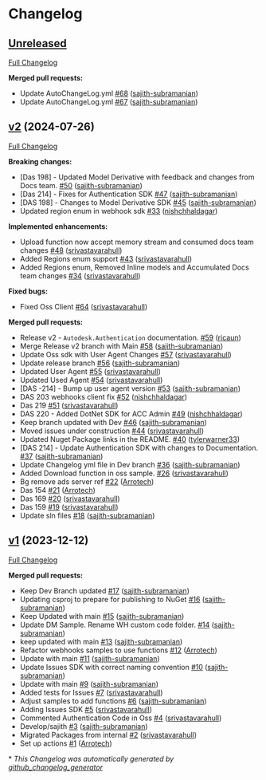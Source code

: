 # Changelog

## [Unreleased](https://github.com/autodesk-platform-services/aps-sdk-net/tree/HEAD)

[Full Changelog](https://github.com/autodesk-platform-services/aps-sdk-net/compare/v2...HEAD)

**Merged pull requests:**

- Update AutoChangeLog.yml [\#68](https://github.com/autodesk-platform-services/aps-sdk-net/pull/68) ([sajith-subramanian](https://github.com/sajith-subramanian))
- Update AutoChangeLog.yml [\#67](https://github.com/autodesk-platform-services/aps-sdk-net/pull/67) ([sajith-subramanian](https://github.com/sajith-subramanian))

## [v2](https://github.com/autodesk-platform-services/aps-sdk-net/tree/v2) (2024-07-26)

[Full Changelog](https://github.com/autodesk-platform-services/aps-sdk-net/compare/v1...v2)

**Breaking changes:**

- \[Das 198\] - Updated Model Derivative with feedback and changes from Docs team. [\#50](https://github.com/autodesk-platform-services/aps-sdk-net/pull/50) ([sajith-subramanian](https://github.com/sajith-subramanian))
- \[Das 214\] - Fixes for Authentication SDK  [\#47](https://github.com/autodesk-platform-services/aps-sdk-net/pull/47) ([sajith-subramanian](https://github.com/sajith-subramanian))
- \[DAS 198\] -  Changes to Model Derivative SDK [\#45](https://github.com/autodesk-platform-services/aps-sdk-net/pull/45) ([sajith-subramanian](https://github.com/sajith-subramanian))
- Updated region enum in webhook sdk [\#33](https://github.com/autodesk-platform-services/aps-sdk-net/pull/33) ([nishchhaldagar](https://github.com/nishchhaldagar))

**Implemented enhancements:**

- Upload function now accept memory stream and consumed docs team changes [\#48](https://github.com/autodesk-platform-services/aps-sdk-net/pull/48) ([srivastavarahull](https://github.com/srivastavarahull))
- Added Regions enum support [\#43](https://github.com/autodesk-platform-services/aps-sdk-net/pull/43) ([srivastavarahull](https://github.com/srivastavarahull))
- Added Regions enum, Removed Inline models and Accumulated Docs team changes [\#34](https://github.com/autodesk-platform-services/aps-sdk-net/pull/34) ([srivastavarahull](https://github.com/srivastavarahull))

**Fixed bugs:**

- Fixed Oss Client [\#64](https://github.com/autodesk-platform-services/aps-sdk-net/pull/64) ([srivastavarahull](https://github.com/srivastavarahull))

**Merged pull requests:**

- Release v2 - `Autodesk.Authentication` documentation. [\#59](https://github.com/autodesk-platform-services/aps-sdk-net/pull/59) ([ricaun](https://github.com/ricaun))
- Merge Release v2 branch with Main [\#58](https://github.com/autodesk-platform-services/aps-sdk-net/pull/58) ([sajith-subramanian](https://github.com/sajith-subramanian))
- Update Oss sdk with User Agent Changes [\#57](https://github.com/autodesk-platform-services/aps-sdk-net/pull/57) ([srivastavarahull](https://github.com/srivastavarahull))
- Update release branch [\#56](https://github.com/autodesk-platform-services/aps-sdk-net/pull/56) ([sajith-subramanian](https://github.com/sajith-subramanian))
- Updated User Agent [\#55](https://github.com/autodesk-platform-services/aps-sdk-net/pull/55) ([srivastavarahull](https://github.com/srivastavarahull))
- Updated Used Agent [\#54](https://github.com/autodesk-platform-services/aps-sdk-net/pull/54) ([srivastavarahull](https://github.com/srivastavarahull))
- \[DAS -214\] - Bump up user agent version [\#53](https://github.com/autodesk-platform-services/aps-sdk-net/pull/53) ([sajith-subramanian](https://github.com/sajith-subramanian))
- DAS 203 webhooks client fix [\#52](https://github.com/autodesk-platform-services/aps-sdk-net/pull/52) ([nishchhaldagar](https://github.com/nishchhaldagar))
- Das 219 [\#51](https://github.com/autodesk-platform-services/aps-sdk-net/pull/51) ([srivastavarahull](https://github.com/srivastavarahull))
- DAS 220 - Added DotNet SDK for ACC Admin [\#49](https://github.com/autodesk-platform-services/aps-sdk-net/pull/49) ([nishchhaldagar](https://github.com/nishchhaldagar))
- Keep branch updated with Dev [\#46](https://github.com/autodesk-platform-services/aps-sdk-net/pull/46) ([sajith-subramanian](https://github.com/sajith-subramanian))
- Moved issues under construction [\#44](https://github.com/autodesk-platform-services/aps-sdk-net/pull/44) ([srivastavarahull](https://github.com/srivastavarahull))
- Updated Nuget Package links in the README. [\#40](https://github.com/autodesk-platform-services/aps-sdk-net/pull/40) ([tylerwarner33](https://github.com/tylerwarner33))
- \[DAS 214\] - Update Authentication SDK with changes to Documentation.  [\#37](https://github.com/autodesk-platform-services/aps-sdk-net/pull/37) ([sajith-subramanian](https://github.com/sajith-subramanian))
- Update Changelog yml file in Dev branch [\#36](https://github.com/autodesk-platform-services/aps-sdk-net/pull/36) ([sajith-subramanian](https://github.com/sajith-subramanian))
- Added Download function in oss sample. [\#26](https://github.com/autodesk-platform-services/aps-sdk-net/pull/26) ([srivastavarahull](https://github.com/srivastavarahull))
- Bg remove ads server ref [\#22](https://github.com/autodesk-platform-services/aps-sdk-net/pull/22) ([Arrotech](https://github.com/Arrotech))
- Das 154 [\#21](https://github.com/autodesk-platform-services/aps-sdk-net/pull/21) ([Arrotech](https://github.com/Arrotech))
- Das 169 [\#20](https://github.com/autodesk-platform-services/aps-sdk-net/pull/20) ([srivastavarahull](https://github.com/srivastavarahull))
- Das 159 [\#19](https://github.com/autodesk-platform-services/aps-sdk-net/pull/19) ([srivastavarahull](https://github.com/srivastavarahull))
- Update sln files [\#18](https://github.com/autodesk-platform-services/aps-sdk-net/pull/18) ([sajith-subramanian](https://github.com/sajith-subramanian))

## [v1](https://github.com/autodesk-platform-services/aps-sdk-net/tree/v1) (2023-12-12)

[Full Changelog](https://github.com/autodesk-platform-services/aps-sdk-net/compare/a680c97cd2d3321719b0a54d1c8b1854d90a8967...v1)

**Merged pull requests:**

- Keep Dev Branch updated [\#17](https://github.com/autodesk-platform-services/aps-sdk-net/pull/17) ([sajith-subramanian](https://github.com/sajith-subramanian))
- Updating csproj to prepare for publishing to NuGet [\#16](https://github.com/autodesk-platform-services/aps-sdk-net/pull/16) ([sajith-subramanian](https://github.com/sajith-subramanian))
- Keep Updated with main [\#15](https://github.com/autodesk-platform-services/aps-sdk-net/pull/15) ([sajith-subramanian](https://github.com/sajith-subramanian))
- Update DM Sample. Rename WH custom code folder. [\#14](https://github.com/autodesk-platform-services/aps-sdk-net/pull/14) ([sajith-subramanian](https://github.com/sajith-subramanian))
- keep updated with main [\#13](https://github.com/autodesk-platform-services/aps-sdk-net/pull/13) ([sajith-subramanian](https://github.com/sajith-subramanian))
- Refactor webhooks samples to use functions [\#12](https://github.com/autodesk-platform-services/aps-sdk-net/pull/12) ([Arrotech](https://github.com/Arrotech))
- Update with main [\#11](https://github.com/autodesk-platform-services/aps-sdk-net/pull/11) ([sajith-subramanian](https://github.com/sajith-subramanian))
- Update Issues SDK with correct naming convention [\#10](https://github.com/autodesk-platform-services/aps-sdk-net/pull/10) ([sajith-subramanian](https://github.com/sajith-subramanian))
- Update with main [\#9](https://github.com/autodesk-platform-services/aps-sdk-net/pull/9) ([sajith-subramanian](https://github.com/sajith-subramanian))
- Added tests for Issues [\#7](https://github.com/autodesk-platform-services/aps-sdk-net/pull/7) ([srivastavarahull](https://github.com/srivastavarahull))
- Adjust samples to add functions [\#6](https://github.com/autodesk-platform-services/aps-sdk-net/pull/6) ([sajith-subramanian](https://github.com/sajith-subramanian))
- Adding Issues SDK [\#5](https://github.com/autodesk-platform-services/aps-sdk-net/pull/5) ([srivastavarahull](https://github.com/srivastavarahull))
- Commented Authentication Code in Oss [\#4](https://github.com/autodesk-platform-services/aps-sdk-net/pull/4) ([srivastavarahull](https://github.com/srivastavarahull))
- Develop/sajith [\#3](https://github.com/autodesk-platform-services/aps-sdk-net/pull/3) ([sajith-subramanian](https://github.com/sajith-subramanian))
- Migrated Packages from internal [\#2](https://github.com/autodesk-platform-services/aps-sdk-net/pull/2) ([srivastavarahull](https://github.com/srivastavarahull))
- Set up actions [\#1](https://github.com/autodesk-platform-services/aps-sdk-net/pull/1) ([Arrotech](https://github.com/Arrotech))



\* *This Changelog was automatically generated by [github_changelog_generator](https://github.com/github-changelog-generator/github-changelog-generator)*
